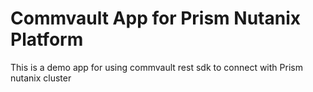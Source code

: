 # Commvault App for Prism Nutanix Platform

This is a demo app for using commvault rest sdk to connect
with Prism nutanix cluster

